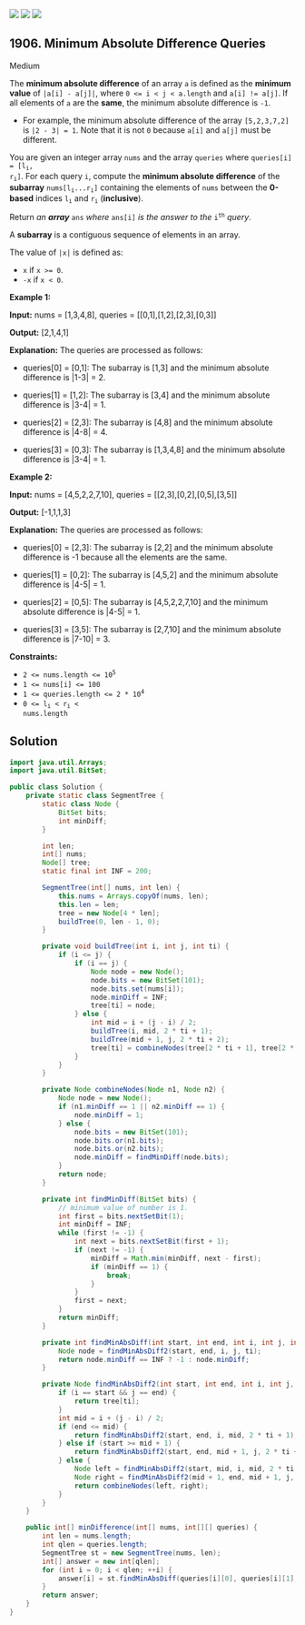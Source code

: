 [![](https://img.shields.io/github/stars/javadev/LeetCode-in-Java?label=Stars&style=flat-square)](https://github.com/javadev/LeetCode-in-Java)
[![](https://img.shields.io/github/forks/javadev/LeetCode-in-Java?label=Fork%20me%20on%20GitHub%20&style=flat-square)](https://github.com/javadev/LeetCode-in-Java/fork)
[![](https://img.shields.io/badge/-LeetCode%20in%20Kotlin-blue?style=flat-square)](https://github.com/javadev/LeetCode-in-Kotlin)

## 1906\. Minimum Absolute Difference Queries

Medium

The **minimum absolute difference** of an array `a` is defined as the **minimum value** of `|a[i] - a[j]|`, where `0 <= i < j < a.length` and `a[i] != a[j]`. If all elements of `a` are the **same**, the minimum absolute difference is `-1`.

*   For example, the minimum absolute difference of the array `[5,2,3,7,2]` is `|2 - 3| = 1`. Note that it is not `0` because `a[i]` and `a[j]` must be different.

You are given an integer array `nums` and the array `queries` where <code>queries[i] = [l<sub>i</sub>, r<sub>i</sub>]</code>. For each query `i`, compute the **minimum absolute difference** of the **subarray** <code>nums[l<sub>i</sub>...r<sub>i</sub>]</code> containing the elements of `nums` between the **0-based** indices <code>l<sub>i</sub></code> and <code>r<sub>i</sub></code> (**inclusive**).

Return _an **array**_ `ans` _where_ `ans[i]` _is the answer to the_ <code>i<sup>th</sup></code> _query_.

A **subarray** is a contiguous sequence of elements in an array.

The value of `|x|` is defined as:

*   `x` if `x >= 0`.
*   `-x` if `x < 0`.

**Example 1:**

**Input:** nums = [1,3,4,8], queries = \[\[0,1],[1,2],[2,3],[0,3]]

**Output:** [2,1,4,1]

**Explanation:** The queries are processed as follows: 

- queries[0] = [0,1]: The subarray is [1,3] and the minimum absolute difference is \|1-3\| = 2. 

- queries[1] = [1,2]: The subarray is [3,4] and the minimum absolute difference is \|3-4\| = 1. 

- queries[2] = [2,3]: The subarray is [4,8] and the minimum absolute difference is \|4-8\| = 4. 

- queries[3] = [0,3]: The subarray is [1,3,4,8] and the minimum absolute difference is \|3-4\| = 1.

**Example 2:**

**Input:** nums = [4,5,2,2,7,10], queries = \[\[2,3],[0,2],[0,5],[3,5]]

**Output:** [-1,1,1,3]

**Explanation:** The queries are processed as follows: 

- queries[0] = [2,3]: The subarray is [2,2] and the minimum absolute difference is -1 because all the elements are the same. 

- queries[1] = [0,2]: The subarray is [4,5,2] and the minimum absolute difference is \|4-5\| = 1. 

- queries[2] = [0,5]: The subarray is [4,5,2,2,7,10] and the minimum absolute difference is \|4-5\| = 1. 

- queries[3] = [3,5]: The subarray is [2,7,10] and the minimum absolute difference is \|7-10\| = 3.

**Constraints:**

*   <code>2 <= nums.length <= 10<sup>5</sup></code>
*   `1 <= nums[i] <= 100`
*   <code>1 <= queries.length <= 2 * 10<sup>4</sup></code>
*   <code>0 <= l<sub>i</sub> < r<sub>i</sub> < nums.length</code>

## Solution

```java
import java.util.Arrays;
import java.util.BitSet;

public class Solution {
    private static class SegmentTree {
        static class Node {
            BitSet bits;
            int minDiff;
        }

        int len;
        int[] nums;
        Node[] tree;
        static final int INF = 200;

        SegmentTree(int[] nums, int len) {
            this.nums = Arrays.copyOf(nums, len);
            this.len = len;
            tree = new Node[4 * len];
            buildTree(0, len - 1, 0);
        }

        private void buildTree(int i, int j, int ti) {
            if (i <= j) {
                if (i == j) {
                    Node node = new Node();
                    node.bits = new BitSet(101);
                    node.bits.set(nums[i]);
                    node.minDiff = INF;
                    tree[ti] = node;
                } else {
                    int mid = i + (j - i) / 2;
                    buildTree(i, mid, 2 * ti + 1);
                    buildTree(mid + 1, j, 2 * ti + 2);
                    tree[ti] = combineNodes(tree[2 * ti + 1], tree[2 * ti + 2]);
                }
            }
        }

        private Node combineNodes(Node n1, Node n2) {
            Node node = new Node();
            if (n1.minDiff == 1 || n2.minDiff == 1) {
                node.minDiff = 1;
            } else {
                node.bits = new BitSet(101);
                node.bits.or(n1.bits);
                node.bits.or(n2.bits);
                node.minDiff = findMinDiff(node.bits);
            }
            return node;
        }

        private int findMinDiff(BitSet bits) {
            // minimum value of number is 1.
            int first = bits.nextSetBit(1);
            int minDiff = INF;
            while (first != -1) {
                int next = bits.nextSetBit(first + 1);
                if (next != -1) {
                    minDiff = Math.min(minDiff, next - first);
                    if (minDiff == 1) {
                        break;
                    }
                }
                first = next;
            }
            return minDiff;
        }

        private int findMinAbsDiff(int start, int end, int i, int j, int ti) {
            Node node = findMinAbsDiff2(start, end, i, j, ti);
            return node.minDiff == INF ? -1 : node.minDiff;
        }

        private Node findMinAbsDiff2(int start, int end, int i, int j, int ti) {
            if (i == start && j == end) {
                return tree[ti];
            }
            int mid = i + (j - i) / 2;
            if (end <= mid) {
                return findMinAbsDiff2(start, end, i, mid, 2 * ti + 1);
            } else if (start >= mid + 1) {
                return findMinAbsDiff2(start, end, mid + 1, j, 2 * ti + 2);
            } else {
                Node left = findMinAbsDiff2(start, mid, i, mid, 2 * ti + 1);
                Node right = findMinAbsDiff2(mid + 1, end, mid + 1, j, 2 * ti + 2);
                return combineNodes(left, right);
            }
        }
    }

    public int[] minDifference(int[] nums, int[][] queries) {
        int len = nums.length;
        int qlen = queries.length;
        SegmentTree st = new SegmentTree(nums, len);
        int[] answer = new int[qlen];
        for (int i = 0; i < qlen; ++i) {
            answer[i] = st.findMinAbsDiff(queries[i][0], queries[i][1], 0, len - 1, 0);
        }
        return answer;
    }
}
```